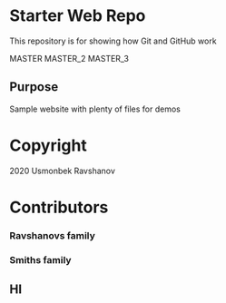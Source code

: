 # Starter Web Repo

This repository is for showing how Git and GitHub work

MASTER
MASTER_2
MASTER_3
## Purpose

Sample website with plenty of files for demos

# Copyright

2020 Usmonbek Ravshanov

# Contributors
### Ravshanovs family
### Smiths family


## HI